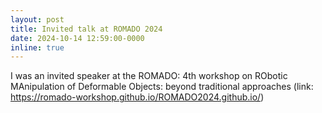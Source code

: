 ```yaml
---
layout: post
title: Invited talk at ROMADO 2024
date: 2024-10-14 12:59:00-0000
inline: true
---
```


I was an invited speaker at the ROMADO: 4th workshop on RObotic MAnipulation of Deformable Objects: beyond traditional approaches
(link: <https://romado-workshop.github.io/ROMADO2024.github.io/>)
